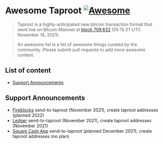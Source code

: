 # Awesome Taproot [![Awesome](https://awesome.re/badge-flat.svg)](https://awesome.re)

> Taproot is a highly-anticipated new bitcoin transaction format that went live on Bitcoin Mainnet at [block 709,632](https://blockstream.info/block/0000000000000000000687bca986194dc2c1f949318629b44bb54ec0a94d8244) (05:15:27 UTC November 14, 2021).

> An awesome list is a list of awesome things curated by the community.  Please submit pull requests to add more awesome content.

## List of content

- [Support Announcements](#support-announcements)

## Support Announcements

- [Fireblocks](https://support.fireblocks.io/hc/en-us/articles/4409607182354) send-to-taproot (November 2021), create taproot addresses (planned 2022)
- [Ledger](https://support.ledger.com/hc/en-us/articles/4410908103185-Creating-a-Bitcoin-Taproot-account-in-Ledger-Live?docs=true) send-to-taproot (November 2021), create taproot addresses (November 2021)
- [Square Cash App](https://cash.app/help/us/en-us/20211114-bitcoin-taproot-upgrade) send-to-taproot (planned December 2021), create taproot addresses (no plan)
